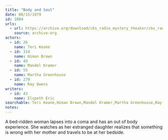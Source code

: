 ```yaml
---
title: "Body and Soul"
date: 08/15/1979
id: 1004
urls: 
  - url: https://archive.org/download/cbs_radio_mystery_theater/cbs_radio_mystery_theater-1001-1050.zip/cbs_radio_mystery_theater-1001-1050%2Fcbsrmt_1004_body_and_soul.mp3
    source: archive-org
actors:  
  - id: 26
    name: Teri Keane  
  - id: 314
    name: Himan Brown  
  - id: 49
    name: Mandel Kramer  
  - id: 55
    name: Martha Greenhouse  
  - id: 279
    name: Ray Owens
writers:  
  - id: 43
    name: Elspeth Eric
searchable: Teri Keane,Himan Brown,Mandel Kramer,Martha Greenhouse,Ray Owens Elspeth Eric
notes:  
---
```

A bed-ridden woman lapses into a coma and has an out of body experience. She watches as her estranged daughter realizes that something is wrong with her mother and travels to be at her bedside.